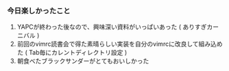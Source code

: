 ### 今日楽しかったこと

1. YAPCが終わった後なので、興味深い資料がいっぱいあった ( ありすぎカーニバル )
2. 前回のvimrc読書会で得た素晴らしい実装を自分のvimrcに改良して組み込めた ( Tab毎にカレントディレクトリ設定 )
3. 朝食べたブラックサンダーがとてもおいしかった
